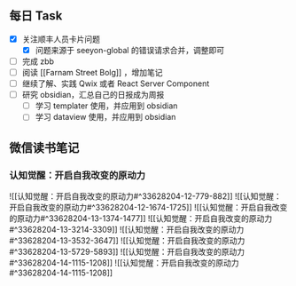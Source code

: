 ## 每日 Task
- [x] 关注顺丰人员卡片问题
	- [x] 问题来源于 seeyon-global 的错误请求合并，调整即可
- [ ] 完成 zbb
- [ ] 阅读 [[Farnam Street Bolg]] ，增加笔记
- [ ] 继续了解、实践 Qwix 或者 React Server Component
- [ ] 研究 obsidian，汇总自己的日报成为周报
	- [ ] 学习 templater 使用，并应用到 obsidian 
	- [ ] 学习 dataview 使用，并应用到 obsidian
## 微信读书笔记
<!-- start of weread -->

### 认知觉醒：开启自我改变的原动力
![[认知觉醒：开启自我改变的原动力#^33628204-12-779-882]]
![[认知觉醒：开启自我改变的原动力#^33628204-12-1674-1725]]
![[认知觉醒：开启自我改变的原动力#^33628204-13-1374-1477]]
![[认知觉醒：开启自我改变的原动力#^33628204-13-3214-3309]]
![[认知觉醒：开启自我改变的原动力#^33628204-13-3532-3647]]
![[认知觉醒：开启自我改变的原动力#^33628204-13-5729-5893]]
![[认知觉醒：开启自我改变的原动力#^33628204-14-1115-1208]]
![[认知觉醒：开启自我改变的原动力#^33628204-14-1115-1208]]
<!-- end of weread -->